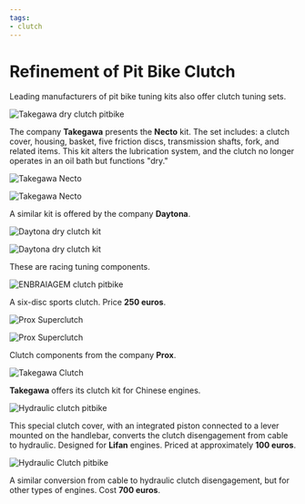 ```yaml
---
tags:
- clutch
---
```


# Refinement of Pit Bike Clutch

Leading manufacturers of pit bike tuning kits also offer clutch tuning sets.

![Takegawa dry clutch pitbike](../../../static/img/32e4d1.jpg "Takegawa dry clutch pitbike")

The company **Takegawa** presents the **Necto** kit. The set includes: a clutch cover, housing, basket, five friction discs, transmission shafts, fork, and related items. This kit alters the lubrication system, and the clutch no longer operates in an oil bath but functions "dry."

![Takegawa Necto](../../../static/img/567dc7.jpg "Takegawa Necto")

![Takegawa Necto](../../../static/img/d54d03.jpg "Takegawa Necto")

A similar kit is offered by the company **Daytona**.

![Daytona dry clutch kit](../../../static/img/572a49.jpg "Daytona dry clutch kit")

![Daytona dry clutch kit](../../../static/img/c3f302.jpg "Daytona dry clutch kit")

These are racing tuning components.

![ENBRAIAGEM clutch pitbike](../../../static/img/f27419.jpg "ENBRAIAGEM clutch pitbike")

A six-disc sports clutch. Price **250 euros**.

![Prox Superclutch](../../../static/img/767403.jpg "Prox Superclutch")

![Prox Superclutch](../../../static/img/64066c.jpg "Prox Superclutch")

Clutch components from the company **Prox**.

![Takegawa Clutch](../../../static/img/22422e.jpg "Takegawa Clutch")

**Takegawa** offers its clutch kit for Chinese engines.

![Hydraulic clutch pitbike](../../../static/img/961f1f.jpg "Hydraulic clutch pitbike")

This special clutch cover, with an integrated piston connected to a lever mounted on the handlebar, converts the clutch disengagement from cable to hydraulic. Designed for **Lifan** engines. Priced at approximately **100 euros**.

![Hydraulic Clutch pitbike](../../../static/img/7bf852.jpg "Hydraulic Clutch pitbike")

A similar conversion from cable to hydraulic clutch disengagement, but for other types of engines. Cost **700 euros**.
